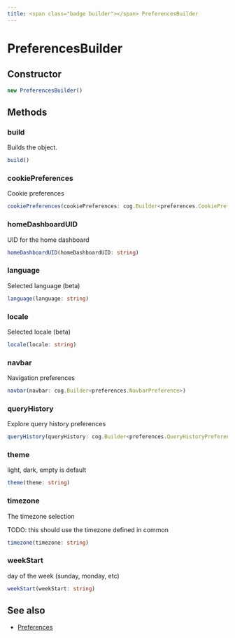 ```yaml
---
title: <span class="badge builder"></span> PreferencesBuilder
---
```

# <span class="badge builder"></span> PreferencesBuilder

## Constructor

```typescript
new PreferencesBuilder()
```
## Methods

### <span class="badge object-method"></span> build

Builds the object.

```typescript
build()
```

### <span class="badge object-method"></span> cookiePreferences

Cookie preferences

```typescript
cookiePreferences(cookiePreferences: cog.Builder<preferences.CookiePreferences>)
```

### <span class="badge object-method"></span> homeDashboardUID

UID for the home dashboard

```typescript
homeDashboardUID(homeDashboardUID: string)
```

### <span class="badge object-method"></span> language

Selected language (beta)

```typescript
language(language: string)
```

### <span class="badge object-method"></span> locale

Selected locale (beta)

```typescript
locale(locale: string)
```

### <span class="badge object-method"></span> navbar

Navigation preferences

```typescript
navbar(navbar: cog.Builder<preferences.NavbarPreference>)
```

### <span class="badge object-method"></span> queryHistory

Explore query history preferences

```typescript
queryHistory(queryHistory: cog.Builder<preferences.QueryHistoryPreference>)
```

### <span class="badge object-method"></span> theme

light, dark, empty is default

```typescript
theme(theme: string)
```

### <span class="badge object-method"></span> timezone

The timezone selection

TODO: this should use the timezone defined in common

```typescript
timezone(timezone: string)
```

### <span class="badge object-method"></span> weekStart

day of the week (sunday, monday, etc)

```typescript
weekStart(weekStart: string)
```

## See also

 * <span class="badge object-type-interface"></span> [Preferences](./object-Preferences.md)
